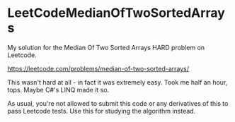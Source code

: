 # LeetCodeMedianOfTwoSortedArrays

My solution for the Median Of Two Sorted Arrays HARD problem on Leetcode.

https://leetcode.com/problems/median-of-two-sorted-arrays/

This wasn't hard at all - in fact it was extremely easy. Took me half an hour, tops. Maybe C#'s LINQ made it so.

As usual, you're not allowed to submit this code or any derivatives of this to pass Leetcode tests. Use this for studying the algorithm instead.
